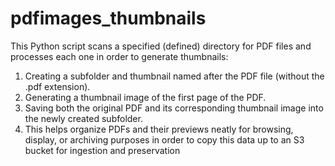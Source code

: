 # pdfimages_thumbnails
This Python script scans a specified (defined) directory for PDF files and processes each one in order to generate thumbnails:
1. Creating a subfolder and thumbnail named after the PDF file (without the .pdf extension).
2. Generating a thumbnail image of the first page of the PDF.
3. Saving both the original PDF and its corresponding thumbnail image into the newly created subfolder.
4. This helps organize PDFs and their previews neatly for browsing, display, or archiving purposes in order to copy this data up to an S3 bucket for ingestion and preservation
